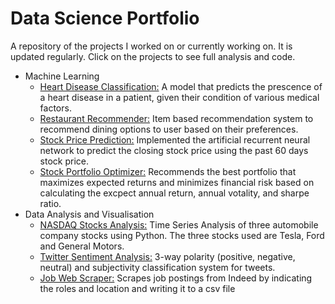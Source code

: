 # Data Science Portfolio #

A repository of the projects I worked on or currently working on. It is updated regularly. Click on the projects to see full analysis and code.

* Machine Learning
  - [Heart Disease Classification:](https://github.com/michmuliana/Data-Science-Portfolio/tree/master/Heart_Disease_Classification) A model that predicts the prescence of a heart disease in a patient, given their condition of various medical factors.
  - [Restaurant Recommender:](https://github.com/michmuliana/Data-Science-Portfolio/tree/master/Restaurant_Recommender) Item based recommendation system to recommend dining options to user based on their preferences.
  - [Stock Price Prediction:](https://github.com/michmuliana/Data-Science-Portfolio/blob/master/Stock_Price_Prediction.ipynb) Implemented the artificial recurrent neural network to predict the closing stock price using the past 60 days stock price.
  - [Stock Portfolio Optimizer:](https://github.com/michmuliana/Data-Science-Portfolio/blob/master/Stock_Portfolio_Optimizer.ipynb) Recommends the best portfolio that maximizes expected returns and minimizes financial risk based on calculating the excpect annual return, annual votality, and sharpe ratio.
* Data Analysis and Visualisation
  - [NASDAQ Stocks Analysis:](https://github.com/michmuliana/Data-Science-Portfolio/tree/master/NASDAQ_Stocks_Analysis) Time Series Analysis of three automobile company stocks using Python. The three stocks used are Tesla, Ford and General Motors.
  - [Twitter Sentiment Analysis:](https://github.com/michmuliana/Data-Science-Portfolio/blob/master/Twitter_Sentiment_Analysis.ipynb) 3-way polarity (positive, negative, neutral) and subjectivity classification system for tweets.
  - [Job Web Scraper:](https://github.com/michmuliana/Data-Science-Portfolio/tree/master/Job_Web_Scraper) Scrapes job postings from Indeed by indicating the roles and location and writing it to a csv file  

